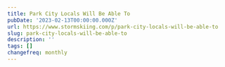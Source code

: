 ```yaml
---
title: Park City Locals Will Be Able To
pubDate: '2023-02-13T00:00:00.000Z'
url: https://www.stormskiing.com/p/park-city-locals-will-be-able-to
slug: park-city-locals-will-be-able-to
description: ''
tags: []
changefreq: monthly
---
```


<!-- Add post content below -->

